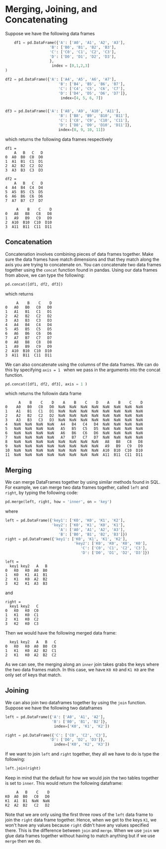 
# Merging, Joining, and Concatenating

Suppose we have the following data frames

````python
    df1 = pd.DataFrame({'A': ['A0', 'A1', 'A2', 'A3'],
                    'B': ['B0', 'B1', 'B2', 'B3'],
                    'C': ['C0', 'C1', 'C2', 'C3'],
                    'D': ['D0', 'D1', 'D2', 'D3'],
                    }, 
                     index = [0,1,2,3]
)

df2 = pd.DataFrame({'A': ['A4', 'A5', 'A6', 'A7'],
                        'B': ['B4', 'B5', 'B6', 'B7'],
                        'C': ['C4', 'C5', 'C6', 'C7'],
                        'D': ['D4', 'D5', 'D6', 'D7']},
                         index=[4, 5, 6, 7]) 


df3 = pd.DataFrame({'A': ['A8', 'A9', 'A10', 'A11'],
                        'B': ['B8', 'B9', 'B10', 'B11'],
                        'C': ['C8', 'C9', 'C10', 'C11'],
                        'D': ['D8', 'D9', 'D10', 'D11']},
                        index=[8, 9, 10, 11])


````

which returns the following data frames respectively

````
df1 = 
    A   B   C   D
0  A0  B0  C0  D0
1  A1  B1  C1  D1
2  A2  B2  C2  D2
3  A3  B3  C3  D3
````


```` 
df2 = 
    A   B   C   D
4  A4  B4  C4  D4
5  A5  B5  C5  D5
6  A6  B6  C6  D6
7  A7  B7  C7  D7
````

````
     A    B    C    D
0   A8   B8   C8   D8
1   A9   B9   C9   D9
2  A10  B10  C10  D10
3  A11  B11  C11  D11
````


## Concatenation 

Concatenation involves combining pieces of data frames together. Make sure the data frames have match dimensions and that they match along the axis you are trying to concatenate on. You can concatenate two data frames together using the `concat` function found in pandas. Using our data frames from above, we can type the following:
````python
pd.concat([df1, df2, df3])
````
which returns

````
     A    B    C    D
0   A0   B0   C0   D0
1   A1   B1   C1   D1
2   A2   B2   C2   D2
3   A3   B3   C3   D3
4   A4   B4   C4   D4
5   A5   B5   C5   D5
6   A6   B6   C6   D6
7   A7   B7   C7   D7
0   A8   B8   C8   D8
1   A9   B9   C9   D9
2  A10  B10  C10  D10
3  A11  B11  C11  D11
````

We can also concatenate using the columns of the data frames. We can do this by specifying `axis = 1 ` when we pass in the arguments into the concat function. 
````python
pd.concat([df1, df2, df3], axis = 1 )
````
which returns the followin data frame
````
      A    B    C    D    A    B    C    D    A    B    C    D
0    A0   B0   C0   D0  NaN  NaN  NaN  NaN  NaN  NaN  NaN  NaN
1    A1   B1   C1   D1  NaN  NaN  NaN  NaN  NaN  NaN  NaN  NaN
2    A2   B2   C2   D2  NaN  NaN  NaN  NaN  NaN  NaN  NaN  NaN
3    A3   B3   C3   D3  NaN  NaN  NaN  NaN  NaN  NaN  NaN  NaN
4   NaN  NaN  NaN  NaN   A4   B4   C4   D4  NaN  NaN  NaN  NaN
5   NaN  NaN  NaN  NaN   A5   B5   C5   D5  NaN  NaN  NaN  NaN
6   NaN  NaN  NaN  NaN   A6   B6   C6   D6  NaN  NaN  NaN  NaN
7   NaN  NaN  NaN  NaN   A7   B7   C7   D7  NaN  NaN  NaN  NaN
8   NaN  NaN  NaN  NaN  NaN  NaN  NaN  NaN   A8   B8   C8   D8
9   NaN  NaN  NaN  NaN  NaN  NaN  NaN  NaN   A9   B9   C9   D9
10  NaN  NaN  NaN  NaN  NaN  NaN  NaN  NaN  A10  B10  C10  D10
11  NaN  NaN  NaN  NaN  NaN  NaN  NaN  NaN  A11  B11  C11  D11
````

## Merging

We can merge DataFrames together by using similar methods found in SQL. For example, we can merge two data frames together, called `left` and `right`, by typing the following code:
````python
pd.merge(left, right, how = 'inner', on = 'key')
````
where 
````python
left = pd.DataFrame({'key1': ['K0', 'K0', 'K1', 'K2'],
                     'key2': ['K0', 'K1', 'K0', 'K1'],
                        'A': ['A0', 'A1', 'A2', 'A3'],
                        'B': ['B0', 'B1', 'B2', 'B3']})
right = pd.DataFrame({'key1': ['K0', 'K1', 'K1', 'K2'],
                               'key2': ['K0', 'K0', 'K0', 'K0'],
                                  'C': ['C0', 'C1', 'C2', 'C3'],
                                  'D': ['D0', 'D1', 'D2', 'D3']})
````

````
left = 
  key1 key2   A   B
0   K0   K0  A0  B0
1   K0   K1  A1  B1
2   K1   K0  A2  B2
3   K2   K1  A3  B3
````

and

````
right = 
  key1 key2   C
0   K0   K0  C0
1   K1   K0  C1
2   K1   K0  C2
3   K2   K0  C3
````



Then we would have the following merged data frame:
````
  key1 key2   A   B   C
0   K0   K0  A0  B0  C0
1   K1   K0  A2  B2  C1
2   K1   K0  A2  B2  C2

````

As we can see, the merging along an `inner` join takes grabs the keys where the two data frames match. In this case, we have `K0 K0` and `K1 K0` are the only set of keys that match. 

## Joining

We can also join two dataframes together by using the `join` function. Suppose we have the following two dataframes
````python
left = pd.DataFrame({'A': ['A0', 'A1', 'A2'],
                     'B': ['B0', 'B1', 'B2']},
                      index=['K0', 'K1', 'K2']) 

right = pd.DataFrame({'C': ['C0', 'C2', 'C3'],
                    'D': ['D0', 'D2', 'D3']},
                      index=['K0', 'K2', 'K3'])
````
If we want to join `left` and `right` together, they all we have to do is type the following:
````python
left.join(right)
````
Keep in mind that the default for how we would join the two tables together is set to `inner`. This would return the following dataframe:
````
     A   B    C    D
K0  A0  B0   C0   D0
K1  A1  B1  NaN  NaN
K2  A2  B2   C2   D2
````

Note that we are only using the first three rows of the `left` data frame to join the `right` data frame together. Hence, when we get to the keys `K1`, we won't have any values because `right` didn't have any values specified there. This is the difference between `join` and `merge`. When we use `join` we glue data frames together without having to match anything but if we use `merge` then we do.  
